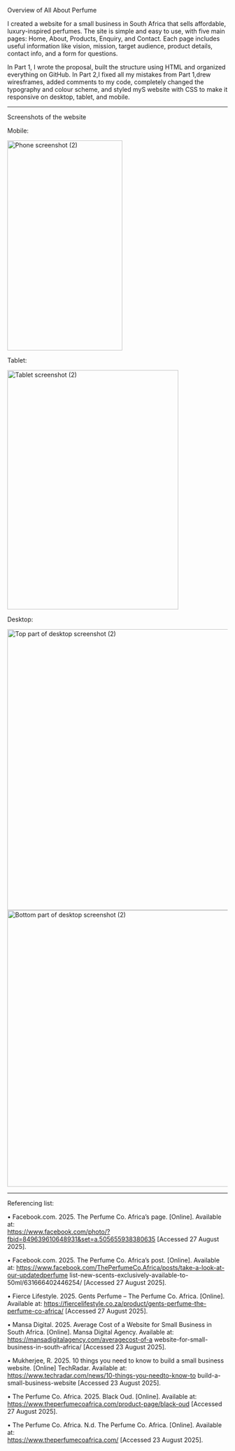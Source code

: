 Overview of All About Perfume

I created a website for a small business in South Africa that sells affordable, luxury-inspired perfumes. The site is simple and easy to use, with five main pages: Home, About, Products, Enquiry, and Contact. Each page includes useful information like vision, mission, target audience, product details, contact info, and a form for questions.

In Part 1, I wrote the proposal, built the structure using HTML and organized everything on GitHub. In Part 2,I fixed all my mistakes from Part 1,drew wiresframes, added comments to my code, completely changed the typography and colour scheme, and styled myS website with CSS to make it responsive on desktop, tablet, and mobile.

-------------------------------------------------------------------------------------------------------------------------------------------
Screenshots of the website

Mobile:

<img width="263" height="479" alt="Phone screenshot (2)" src="https://github.com/user-attachments/assets/a745abf5-6798-40f7-847c-36ee2c33c704" />

Tablet:

<img width="391" height="546" alt="Tablet screenshot (2)" src="https://github.com/user-attachments/assets/29a4723b-35b7-4912-8858-20784fa17c09" />

Desktop:

<img width="1363" height="641" alt="Top part of desktop screenshot (2)" src="https://github.com/user-attachments/assets/d1d11ca8-d734-424a-83ee-8aee56c95d6f" />

<img width="1362" height="631" alt="Bottom part of desktop screenshot (2)" src="https://github.com/user-attachments/assets/5b3778b0-05e1-47dd-b179-1f2b5d1229ff" />

------------------------------------------------------------------------------------------------------------------------------------------
Referencing list:

• Facebook.com. 2025. The Perfume Co. Africa’s page. [Online]. Available at:  
https://www.facebook.com/photo/?fbid=849639610648931&set=a.505655938380635 
[Accessed 27 August 2025].  

• Facebook.com. 2025. The Perfume Co. Africa’s post. [Online]. Available at: 
https://www.facebook.com/ThePerfumeCo.Africa/posts/take-a-look-at-our-updatedperfume
list-new-scents-exclusively-available-to-50ml/631666402446254/ [Accessed 27 August 2025].  

• Fierce Lifestyle. 2025. Gents Perfume – The Perfume Co. Africa. [Online]. Available at: 
https://fiercelifestyle.co.za/product/gents-perfume-the-perfume-co-africa/ [Accessed 27 
August 2025].   

• Mansa Digital. 2025. Average Cost of a Website for Small Business in South Africa. [Online]. 
Mansa Digital Agency. Available at: https://mansadigitalagency.com/averagecost-of-a
website-for-small-business-in-south-africa/ [Accessed 23 August 2025].  

• Mukherjee, R. 2025. 10 things you need to know to build a small business website. [Online] 
TechRadar. Available at: https://www.techradar.com/news/10-things-you-needto-know-to
build-a-small-business-website [Accessed 23 August 2025].  

• The Perfume Co. Africa. 2025. Black Oud. [Online]. Available at: 
https://www.theperfumecoafrica.com/product-page/black-oud [Accessed 27 August 2025].  

• The Perfume Co. Africa. N.d. The Perfume Co. Africa. [Online]. Available at:  
https://www.theperfumecoafrica.com/ [Accessed 23 August 2025].  

